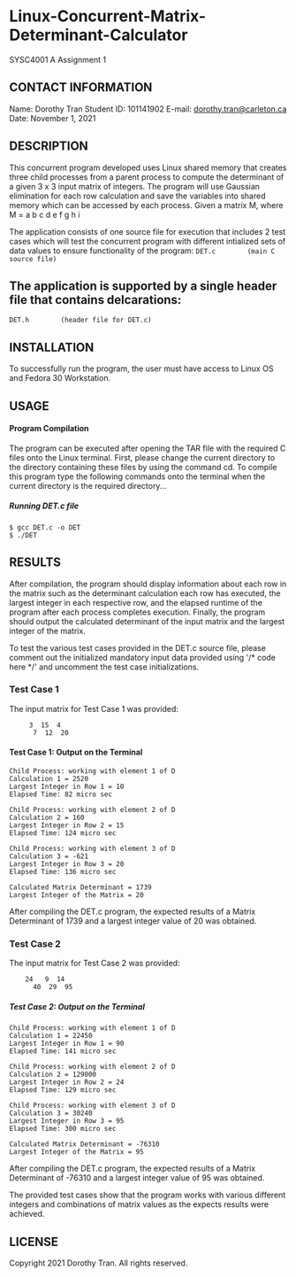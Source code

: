 # Linux-Concurrent-Matrix-Determinant-Calculator
SYSC4001 A Assignment 1


## CONTACT INFORMATION
Name: Dorothy Tran 
Student ID: 101141902
E-mail: dorothy.tran@carleton.ca
Date: November 1, 2021


## DESCRIPTION
This concurrent program developed uses Linux shared memory that creates three child processes from a parent process to compute the determinant of a given 3 x 3 input matrix of integers. The program will use Gaussian elimination for each row calculation and save the variables into shared memory which can be accessed by each process.
Given a matrix M, where M = a  b  c
			                d  e  f
			                g  h  i

The application consists of one source file for execution that includes 2 test cases which will test the concurrent program with different intialized sets of data values to ensure functionality of the program:
```DET.c		(main C source file)```


The application is supported by a single header file that contains delcarations:
----------------------------------
```DET.h		(header file for DET.c)```




## INSTALLATION
To successfully run the program, the user must have access to Linux OS and Fedora 30 Workstation.



## USAGE
#### Program Compilation
The program can be executed after opening the TAR file with the required C files onto the Linux terminal. 
First, please change the current directory to the directory containing these files by using the command cd.
To compile this program type the following commands onto the terminal when the current directory is the required directory...

##### Running DET.c file
```
$ gcc DET.c -o DET
$ ./DET
```


## RESULTS
After compilation, the program should display information about each row in the matrix such as the determinant calculation each row has executed, the largest integer in each respective row, and the elapsed runtime of the program after each process completes execution.
Finally, the program should output the calculated determinant of the input matrix and the largest integer of the matrix.

To test the various test cases provided in the DET.c source file, please comment out the initialized mandatory input data provided using '/* code here */' and uncomment the test case initializations.

### Test Case 1
The input matrix for Test Case 1 was provided:
````10  5  9
     3  15  4
	  7  12  20
````

#### Test Case 1: Output on the Terminal
```
Child Process: working with element 1 of D
Calculation 1 = 2520
Largest Integer in Row 1 = 10
Elapsed Time: 82 micro sec

Child Process: working with element 2 of D
Calculation 2 = 160
Largest Integer in Row 2 = 15
Elapsed Time: 124 micro sec

Child Process: working with element 3 of D
Calculation 3 = -621
Largest Integer in Row 3 = 20
Elapsed Time: 136 micro sec

Calculated Matrix Determinant = 1739
Largest Integer of the Matrix = 20
```
After compiling the DET.c program, the expected results of a Matrix Determinant of 1739 and a largest integer value of 20 was obtained.

### Test Case 2
The input matrix for Test Case 2 was provided:
``` 50  75  90
    24   9  14
	  40  29  95
```

##### Test Case 2: Output on the Terminal
```
Child Process: working with element 1 of D
Calculation 1 = 22450
Largest Integer in Row 1 = 90
Elapsed Time: 141 micro sec

Child Process: working with element 2 of D
Calculation 2 = 129000
Largest Integer in Row 2 = 24
Elapsed Time: 129 micro sec

Child Process: working with element 3 of D
Calculation 3 = 30240
Largest Integer in Row 3 = 95
Elapsed Time: 300 micro sec

Calculated Matrix Determinant = -76310
Largest Integer of the Matrix = 95
```
After compiling the DET.c program, the expected results of a Matrix Determinant of -76310 and a largest integer value of 95 was obtained.

The provided test cases show that the program works with various different integers and combinations of matrix values as the expects results were achieved.


## LICENSE
Copyright 2021 Dorothy Tran. All rights reserved.
